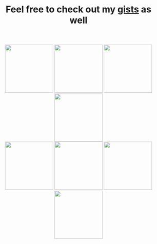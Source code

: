 # <p align="center">Feel free to check out my [gists](https://gist.github.com/elshanx) as well</p>

<br/>

<p align="center">
  <img src="https://media3.giphy.com/media/ln7z2eWriiQAllfVcn/200w.webp" width="150">
  <img src="https://i.giphy.com/media/eNAsjO55tPbgaor7ma/200w.webp" width="150">
  <img src="https://media3.giphy.com/media/kdFc8fubgS31b8DsVu/giphy.webp" width="150">
  <img src="https://i.giphy.com/media/IdyAQJVN2kVPNUrojM/200.webp" width="150">
  <br/>
  <img src="https://media.giphy.com/media/XAxylRMCdpbEWUAvr8/giphy.gif" width="150">
  <img src="https://media.giphy.com/media/fsEaZldNC8A1PJ3mwp/giphy.gif" width="150">
  <img src="https://i.giphy.com/media/KzJkzjggfGN5Py6nkT/200.webp" width="150">
  <img src="https://media.giphy.com/media/kH1DBkPNyZPOk0BxrM/giphy.gif" width="150">
</p>
